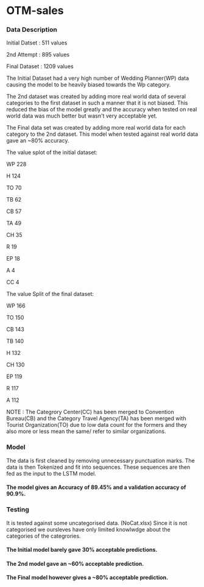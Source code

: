 # OTM-sales

### Data Description
Initial Datset : 511 values

2nd Attempt : 895 values

Final Dataset : 1209 values

The Initial Dataset had a very high number of Wedding Planner(WP) data causing the model to be heavily biased towards the Wp category.

The 2nd dataset was created by adding more real world data of several categories to the first dataset in such a manner that it is not biased.
This reduced the bias of the model greatly and the accuracy when tested on real world data was much better but wasn't very acceptable yet.

The Final data set was created by adding more real world data for each category to the 2nd dataset. This model when tested against real world data gave an ~80% accuracy.

The value splot of the initial dataset:

WP    228

H     124

TO     70

TB     62

CB     57

TA     49

CH     35

R      19

EP     18

A       4

CC      4

The value Split of the final dataset: 

WP    166

TO    150

CB    143

TB    140

H     132

CH    130

EP    119

R     117

A     112

NOTE : The Categrory Center(CC) has been merged to Convention Bureau(CB) and the Category Travel Agency(TA) has been merged with Tourist Organization(TO) due to low data count for the formers and they also more or less mean the same/  refer to similar organizations.

### Model
The data is first cleaned by removing unnecessary punctuation marks.
The data is then Tokenized and fit into sequences.
These sequences are then fed as the input to the LSTM model.

#### The model gives an Accuracy of 89.45% and a validation accuracy of 90.9%.

### Testing

It is tested against some uncategorised data. (NoCat.xlsx)
Since it is not categorised we oursleves have only limited knowlwdge about the categories of the categrories.

#### The Initial model barely gave 30% acceptable predictions.

#### The 2nd model gave an ~60% acceptable prediction.

#### The Final model however gives a ~80% acceptable prediction.
